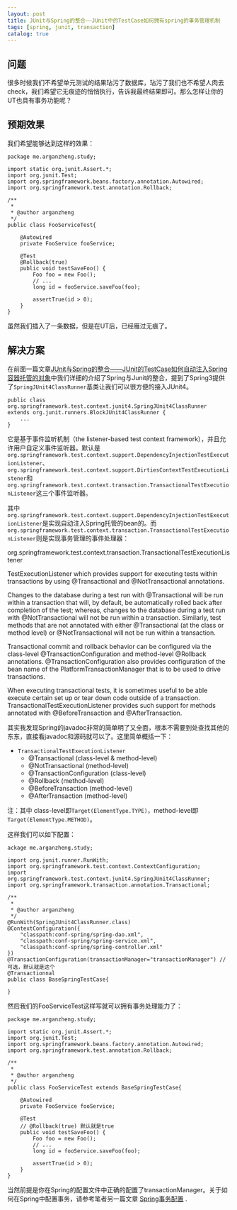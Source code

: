 ```yaml
---
layout: post
title: JUnit与Spring的整合——JUnit中的TestCase如何拥有spring的事务管理机制
tags: [spring, junit, transaction]
catalog: true
---
```



## 问题

很多时候我们不希望单元测试的结果玷污了数据库，玷污了我们也不希望人肉去check，我们希望它无痕迹的悄悄执行，告诉我最终结果即可。那么怎样让你的UT也具有事务功能呢？

## 预期效果

我们希望能够达到这样的效果：

    package me.arganzheng.study;
	
	import static org.junit.Assert.*;
	import org.junit.Test;
	import org.springframework.beans.factory.annotation.Autowired;
	import org.springframework.test.annotation.Rollback;
	
	/**
	 *  
	 * @author arganzheng
	 */
	public class FooServiceTest{
	
		@Autowired
		private FooService fooService;
	
		@Test
		@Rollback(true)
		public void testSaveFoo() {
			Foo foo = new Foo();
			// ...
			long id = fooService.saveFoo(foo);
	
			assertTrue(id > 0);
		}
	}
	
虽然我们插入了一条数据，但是在UT后，已经雁过无痕了。

	
## 解决方案

在前面一篇文章[JUnit与Spring的整合——JUnit的TestCase如何自动注入Spring容器托管的对象](http://arganzheng.life/junit-and-spring-integration-ioc-autowire.html)中我们详细的介绍了Spring与Junit的整合，提到了Spring3提供了`SpringJUnit4ClassRunner`基类让我们可以很方便的接入JUnit4。    

    public class org.springframework.test.context.junit4.SpringJUnit4ClassRunner extends org.junit.runners.BlockJUnit4ClassRunner {
        ...
    }
    
它是基于事件监听机制（the listener-based test context framework），并且允许用户自定义事件监听器。默认是`org.springframework.test.context.support.DependencyInjectionTestExecutionListener`、`org.springframework.test.context.support.DirtiesContextTestExecutionListener`和`org.springframework.test.context.transaction.TransactionalTestExecutionListener`这三个事件监听器。

其中`org.springframework.test.context.support.DependencyInjectionTestExecutionListener`是实现自动注入Spring托管的bean的。而`org.springframework.test.context.transaction.TransactionalTestExecutionListener`则是实现事务管理的事件处理器：

>
org.springframework.test.context.transaction.TransactionalTestExecutionListener
>
>
TestExecutionListener which provides support for executing tests within transactions by using @Transactional and @NotTransactional annotations. 
>
Changes to the database during a test run with @Transactional will be run within a transaction that will, by default, be automatically rolled back after completion of the test; whereas, changes to the database during a test run with @NotTransactional will not be run within a transaction. Similarly, test methods that are not annotated with either @Transactional (at the class or method level) or @NotTransactional will not be run within a transaction. 
>
Transactional commit and rollback behavior can be configured via the class-level @TransactionConfiguration and method-level @Rollback annotations. @TransactionConfiguration also provides configuration of the bean name of the PlatformTransactionManager that is to be used to drive transactions. 
>
When executing transactional tests, it is sometimes useful to be able execute certain set up or tear down code outside of a transaction. TransactionalTestExecutionListener provides such support for methods annotated with @BeforeTransaction and @AfterTransaction. 

其实我发现Spring的javadoc非常的简单明了又全面，根本不需要到处查找其他的东东，直接看javadoc和源码就可以了。这里简单概括一下：

+ `TransactionalTestExecutionListener`
    + @Transactional (class-level & method-level)
    + @NotTransactional (method-level)        
    + @TransactionConfiguration (class-level)        
    + @Rollback (method-level)
    + @BeforeTransaction (method-level)
    + @AfterTransaction (method-level)

注：其中 class-level即`Target(ElementType.TYPE)`，method-level即`Target(ElementType.METHOD)`。

这样我们可以如下配置：

    ackage me.arganzheng.study;
	
	import org.junit.runner.RunWith;
    import org.springframework.test.context.ContextConfiguration;
    import org.springframework.test.context.junit4.SpringJUnit4ClassRunner;
    import org.springframework.transaction.annotation.Transactional;  
	
	/**
	 *  
	 * @author arganzheng
	 */
	@RunWith(SpringJUnit4ClassRunner.class)
    @ContextConfiguration({
	    "classpath:conf-spring/spring-dao.xml",
	    "classpath:conf-spring/spring-service.xml",
	    "classpath:conf-spring/spring-controller.xml"
    })
    @TransactionConfiguration(transactionManager="transactionManager") //可选，默认就是这个
    @Transactionnal
	public class BaseSpringTestCase{
	
    }

然后我们的FooServiceTest这样写就可以拥有事务处理能力了：

    package me.arganzheng.study;
	
	import static org.junit.Assert.*;
	import org.junit.Test;
	import org.springframework.beans.factory.annotation.Autowired;
	import org.springframework.test.annotation.Rollback;
	
	/**
	 *  
	 * @author arganzheng
	 */
	public class FooServiceTest extends BaseSpringTestCase{
	
		@Autowired
		private FooService fooService;
	
		@Test
		// @Rollback(true) 默认就是true
		public void testSaveFoo() {
			Foo foo = new Foo();
			// ...
			long id = fooService.saveFoo(foo);
	
			assertTrue(id > 0);
		}
	}

当然前提是你在Spring的配置文件中正确的配置了transactionManager。关于如何在Spring中配置事务，请参考笔者另一篇文章 [Spring事务配置](http://arganzheng.life/spring-transaction.html) .

